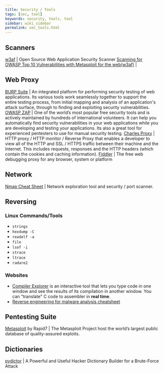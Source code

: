 ```yaml
---
title: Security / Tools
tags: [sec, tool]
keywords: security, tools, tool
sidebar: wiki_sidebar
permalink: sec_tools.html
---
```


## Scanners

[w3af](http://w3af.org/) | Open Source Web Application Security Scanner
[Scanning for OWASP Top 10 Vulnerabilities with Metasploit for the web(w3af)](https://gbhackers.com/scanning-owsap-top-10-vulnerabilities-metasploit-webw3af/) |

## Web Proxy

[BURP Suite](https://portswigger.net/burp) | An integrated platform for performing security testing of web applications. Its various tools work seamlessly together to support the entire testing process, from initial mapping and analysis of an application's attack surface, through to finding and exploiting security vulnerabilities.
[OWASP ZAP](https://www.owasp.org/index.php/OWASP_Zed_Attack_Proxy_Project) | One of the world’s most popular free security tools and is actively maintained by hundreds of international volunteers. It can help you automatically find security vulnerabilities in your web applications while you are developing and testing your applications. Its also a great tool for experienced pentesters to use for manual security testing.
[Charles Proxy](https://www.charlesproxy.com/) | HTTP proxy / HTTP monitor / Reverse Proxy that enables a developer to view all of the HTTP and SSL / HTTPS traffic between their machine and the Internet. This includes requests, responses and the HTTP headers (which contain the cookies and caching information).
[Fiddler](http://www.telerik.com/fiddler) | The free web debugging proxy for any browser, system or platform


## Network

[Nmap Cheat Sheet](https://www.stationx.net/nmap-cheat-sheet/) | Network exploration tool and security / port scanner.

## Reversing

### Linux Commands/Tools

* `strings`
* `hexdump -C`
* `readelf -a`
* `file`
* `lsof -i`
* `strace`
* `ltrace`
* `radare2`

### Websites

* [Compiler Explorer](https://godbolt.org/#) is an interactive tool that lets you type code in one window and see the results of its compilation in another window. You can "translate" C code to assembler in **real time**.
* [Reverse engineering for malware analysis cheatsheet](http://pax0r.com/staff/reverse.png)

## Pentesting Suite

[Metasploit](https://www.metasploit.com/) by Rapid7 | The Metasploit Project host the world’s largest public database of quality-assured exploits.


## Dictionaries

[pydictor](http://www.kitploit.com/2017/08/pydictor-powerful-and-useful-hacker.html) | A Powerful and Useful Hacker Dictionary Builder for a Brute-Force Attack
